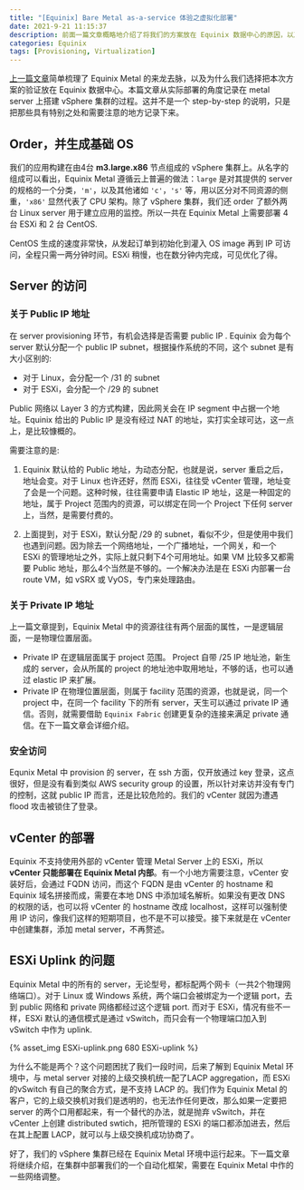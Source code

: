 ```yaml
---
title: "[Equinix] Bare Metal as-a-service 体验之虚拟化部署"
date: 2021-9-21 11:15:37
description: 前面一篇文章概略地介绍了将我们的方案放在 Equinix 数据中心的原因，以及 Equinix Metal 的来龙去脉，本篇从实践角度记录在 Metal server 上构建 vSphere 集群的过程。
categories: Equinix
tags: [Provisioning, Virtualization]
---
```


[上一篇文章](https://mightoon.github.io/Equinix/Equinix-Part1-Introduction/)简单梳理了 Equinix Metal 的来龙去脉，以及为什么我们选择把本次方案的验证放在 Equinix 数据中心。本篇文章从实际部署的角度记录在 metal server 上搭建 vSphere 集群的过程。这并不是一个 step-by-step 的说明，只是把那些具有特别之处和需要注意的地方记录下来。

## Order，并生成基础 OS
我们的应用构建在由4台 **m3.large.x86** 节点组成的 vSphere 集群上。从名字的组成可以看出，Equinix Metal 遵循云上普遍的做法：`large` 是对其提供的 server 的规格的一个分类，`'m'`，以及其他诸如 `'c'`，`'s'` 等，用以区分对不同资源的侧重，`'x86'` 显然代表了 CPU 架构。除了 vSphere 集群，我们还 order 了额外两台 Linux server 用于建立应用的监控。所以一共在 Equinix Metal 上需要部署 4 台 ESXi 和 2 台 CentOS.

CentOS 生成的速度非常快，从发起订单到初始化到灌入 OS image 再到 IP 可访问，全程只需一两分钟时间。ESXi 稍慢，也在数分钟内完成，可见优化了得。

## Server 的访问
### 关于 Public IP 地址 
在 server provisioning 环节，有机会选择是否需要 public IP . Equinix 会为每个 server 默认分配一个 public IP subnet，根据操作系统的不同，这个 subnet 是有大小区别的:

- 对于 Linux，会分配一个 /31 的 subnet
- 对于 ESXi，会分配一个 /29 的 subnet

Public 网络以 Layer 3 的方式构建，因此网关会在 IP segment 中占据一个地址。Equinix 给出的 Public IP 是没有经过 NAT 的地址，实打实全球可达，这一点上，是比较慷概的。

需要注意的是:

1. Equinix 默认给的 Public 地址，为动态分配，也就是说，server 重启之后，地址会变。对于 Linux 也许还好，然而 ESXi，往往受 vCenter 管理，地址变了会是一个问题。这种时候，往往需要申请 Elastic IP 地址，这是一种固定的地址，属于 Project 范围内的资源，可以绑定在同一个 Project 下任何 server 上，当然，是需要付费的。

2. 上面提到，对于 ESXi，默认分配 /29 的 subnet，看似不少，但是使用中我们也遇到问题。因为除去一个网络地址，一个广播地址，一个网关，和一个 ESXi 的管理地址之外，实际上就只剩下4个可用地址。如果 VM 比较多又都需要 Public 地址，那么4个当然是不够的。一个解决办法是在 ESXi 内部署一台 route VM，如 vSRX 或 VyOS，专门来处理路由。

### 关于 Private IP 地址 
上一篇文章提到，Equinix Metal 中的资源往往有两个层面的属性，一是逻辑层面，一是物理位置层面。

- Private IP 在逻辑层面属于 project 范围。 Project 自带 /25 IP 地址池，新生成的 server，会从所属的 project 的地址池中取用地址，不够的话，也可以通过 elastic IP 来扩展。
- Private IP 在物理位置层面，则属于 facility 范围的资源，也就是说，同一个 project 中，在同一个 facility 下的所有 server，天生可以通过 private IP 通信。否则，就需要借助 `Equinix Fabric` 创建更复杂的连接来满足 private 通信。在下一篇文章会详细介绍。

### 安全访问
Equnix Metal 中 provision 的 server，在 ssh 方面，仅开放通过 key 登录，这点很好，但是没有看到类似 AWS security group 的设置，所以针对来访并没有专门的控制，这就 public IP 而言，还是比较危险的。我们的 vCenter 就因为遭遇 flood 攻击被锁住了登录。

## vCenter 的部署
Equinix 不支持使用外部的 vCenter 管理 Metal Server 上的 ESXi，所以 **vCenter 只能部署在 Equinix Metal 内部**。有一个小地方需要注意，vCenter 安装好后，会通过 FQDN 访问，而这个 FQDN 是由 vCenter 的 hostname 和 Equinix 域名拼接而成，需要在本地 DNS 中添加域名解析。如果没有更改 DNS 的权限的话，也可以将 vCenter 的 hostname 改成 localhost，这样可以强制使用 IP 访问，像我们这样的短期项目，也不是不可以接受。接下来就是在 vCenter 中创建集群，添加 metal server，不再赘述。

## ESXi Uplink 的问题
Equinix Metal 中的所有的 server，无论型号，都标配两个网卡（一共2个物理网络端口）。对于 Linux 或 Windows 系统，两个端口会被绑定为一个逻辑 port，去到 public 网络和 private 网络都经过这个逻辑 port. 而对于 ESXi，情况有些不一样，ESXi 默认的通信模式是通过 vSwitch，而只会有一个物理端口加入到 vSwitch 中作为 uplink. 

{% asset_img ESXi-uplink.png 680 ESXi-uplink %}  

为什么不能是两个？这个问题困扰了我们一段时间，后来了解到 Equinix Metal 环境中，与 metal server 对接的上级交换机统一配了LACP aggregation，而 ESXi 的vSwitch 有自己的聚合方式，是不支持 LACP 的。我们作为 Equinix Metal 的客户，它的上级交换机对我们是透明的，也无法作任何更改，那么如果一定要把 server 的两个口用都起来，有一个替代的办法，就是抛弃 vSwitch，并在 vCenter 上创建 distributed swtich，把所管理的 ESXi 的端口都添加进去，然后在其上配置 LACP，就可以与上级交换机成功协商了。 

好了，我们的 vSphere 集群已经在 Equinix Metal 环境中运行起来。下一篇文章将继续介绍，在集群中部署我们的一个自动化框架，需要在 Equinix Metal 中作的一些网络调整。




